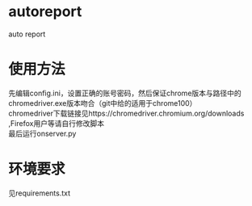 # autoreport
auto report
# 使用方法
  先编辑config.ini，设置正确的账号密码，然后保证chrome版本与路径中的chromedriver.exe版本吻合（git中给的适用于chrome100）\
  chromedriver下载链接见https://chromedriver.chromium.org/downloads ,Firefox用户等请自行修改脚本 \
  最后运行onserver.py
# 环境要求
  见requirements.txt
